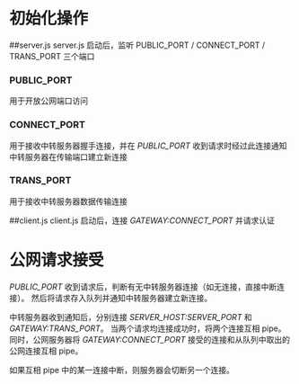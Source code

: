 初始化操作
=========

##server.js
server.js 启动后，监听 PUBLIC_PORT / CONNECT_PORT / TRANS_PORT 三个端口

### PUBLIC_PORT
用于开放公网端口访问

### CONNECT_PORT
用于接收中转服务器握手连接，并在 *PUBLIC_PORT* 收到请求时经过此连接通知中转服务器在传输端口建立新连接

### TRANS_PORT
用于接收中转服务器数据传输连接

##client.js
client.js 启动后，连接 *GATEWAY:CONNECT_PORT* 并请求认证

公网请求接受
============

*PUBLIC_PORT* 收到请求后，判断有无中转服务器连接（如无连接，直接中断连接）。
然后将请求存入队列并通知中转服务器建立新连接。

中转服务器收到通知后，分别连接 *SERVER_HOST:SERVER_PORT* 和 *GATEWAY:TRANS_PORT*。
当两个请求均连接成功时，将两个连接互相 pipe。
同时，公网服务器将 *GATEWAY:CONNECT_PORT* 接受的连接和从队列中取出的公网连接互相 pipe。

如果互相 pipe 中的某一连接中断，则服务器会切断另一个连接。